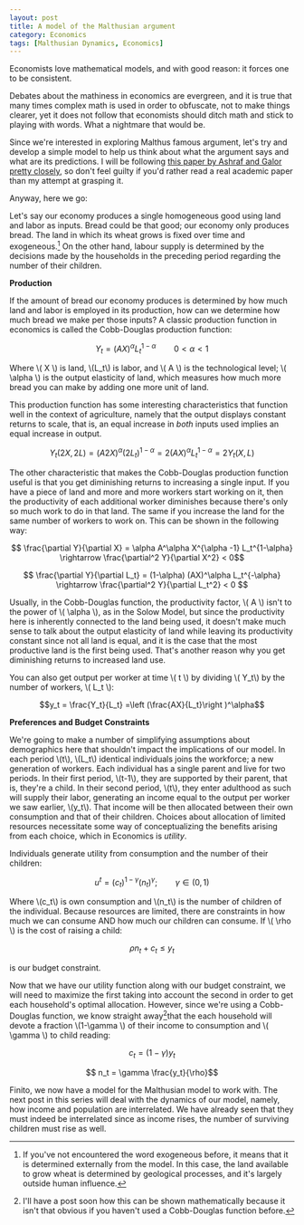 ```yaml
---
layout: post
title: A model of the Malthusian argument
category: Economics
tags: [Malthusian Dynamics, Economics]
---
```


Economists love mathematical models, and with good reason: it forces one to be consistent. 

Debates about the mathiness in economics are evergreen, and it is true that many times complex math is used in order to obfuscate, not to make things clearer, yet it does not follow that economists should ditch math and stick to playing with words. What a nightmare that would be.

Since we're interested in exploring Malthus famous argument, let's try and develop a simple model to help us think about what the argument says and what are its predictions. I will be following [this paper by Ashraf and Galor pretty closely](https://www.nber.org/papers/w17037), so don't feel guilty if you'd rather read a real academic paper than my attempt at grasping it. 

Anyway, here we go:

Let's say our economy produces a single homogeneous good using land and labor as inputs. Bread could be that good; our economy only produces bread. The land in which its wheat grows is fixed over time and exogeneous.[^a] On the other hand, labour supply is determined by the decisions made by the households in the preceding period regarding the number of their children.

**Production**

If the amount of bread our economy produces is determined by how much land and labor is employed in its production, how can we determine how much bread we make per those inputs? A classic production function in economics is called the Cobb-Douglas production function:

$$Y_t = (AX)^\alpha L_t^{1-\alpha} \qquad  0 < \alpha < 1$$

Where \\( X \\) is land, \\(L_t\\) is labor, and \\( A \\) is the technological level; \\( \alpha \\) is the output elasticity of land, which measures how much more bread you can make by adding one more unit of land.

This production function has some interesting characteristics that function well in the context of agriculture, namely that the output displays constant returns to scale, that is, an equal increase in *both* inputs used implies an equal increase in output.

$$ Y_t(2X, 2L) = (A2X)^\alpha (2L_t)^{1-\alpha} = 2 (AX)^\alpha L_t^{1-\alpha} = 2Y_t(X,L)$$

The other characteristic that makes the Cobb-Douglas production function useful is that you get diminishing returns to increasing a single input. If you have a piece of land and more and more workers start working on it, then the productivity of each additional worker diminishes because there's only so much work to do in that land. The same if you increase the land for the same number of workers to work on. This can be shown in the following way:

$$ \frac{\partial Y}{\partial X} = \alpha A^\alpha X^{\alpha -1} L_t^{1-\alpha} \rightarrow \frac{\partial^2 Y}{\partial X^2} < 0$$

$$ \frac{\partial Y}{\partial L_t} = (1-\alpha) (AX)^\alpha L_t^{-\alpha}  \rightarrow \frac{\partial^2 Y}{\partial L_t^2} < 0 $$

Usually, in the Cobb-Douglas function, the productivity factor, \\( A \\) isn't to the power of \\( \alpha \\), as in the Solow Model, but since the productivity here is inherently connected to the land being used, it doesn't make much sense to talk about the output elasticity of land while leaving its productivity constant since not all land is equal, and it is the case that the most productive land is the first being used. That's another reason why you get diminishing returns to increased land use. 

You can also get output per worker at time \\( t \\) by dividing \\( Y_t\\) by the number of workers, \\( L_t \\):


$$y_t = \frac{Y_t}{L_t} =\left (\frac{AX}{L_t}\right )^\alpha$$

**Preferences and Budget Constraints** 

We're going to make a number of simplifying assumptions about demographics here that shouldn't impact the implications of our model. In each period \\(t\\), \\(L_t\\) identical individuals joins the workforce; a new generation of workers. Each individual has a single parent and live for two periods. In their first period, \\(t-1\\), they are supported by their parent, that is, they're a child. In their second period, \\(t\\), they enter adulthood as such will supply their labor, generating an income equal to the output per worker we saw earlier, \\(y_t\\). That income will be then allocated between their own consumption and that of their children. Choices about allocation of limited resources necessitate some way of conceptualizing the benefits arising from each choice, which in Economics is *utility*.

Individuals generate utility from consumption and the number of their children:

$$u^t = (c_t)^{1-\gamma}(n_t)^\gamma; \qquad \gamma \in (0,1)$$

Where \\(c_t\\) is own consumption and \\(n_t\\) is the number of children of the individual. Because resources are limited, there are constraints in how much we can consume AND how much our children can consume. If \\( \rho \\) is the cost of raising a child:

$$\rho n_t + c_t \leq y_t$$

is our budget constraint.

Now that we have our utility function along with our budget constraint, we will need to maximize the first taking into account the second in order to get each household's optimal allocation. However, since we're using a Cobb-Douglas function, we know straight away[^b]that the each household will devote a fraction \\(1-\gamma \\) of their income to consumption and \\( \gamma \\) to child reading:

$$ c_t = (1 - \gamma )y_t$$ 

$$ n_t = \gamma \frac{y_t}{\rho}$$

Finito, we now have a model for the Malthusian model to work with. The next post in this series will deal with the dynamics of our model, namely, how income and population are interrelated. We have already seen that they must indeed be interrelated since as income rises, the number of surviving children must rise as well.

[^a]:If you've not encountered the word exogeneous before, it means that it is determined externally from the model. In this case, the land available to grow wheat is determined by geological processes, and it's largely outside human influence.

[^b]:I'll have a post soon how this can be shown mathematically because it isn't that obvious if you haven't used a Cobb-Douglas function before.


